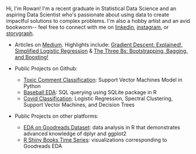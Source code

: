 Hi, I'm Rowan! I'm a recent graduate in Statistical Data Science and an aspiring Data Scientist who's passionate about using data to create impactful solutions to complex problems. I'm also a hobby artist and an avid bookworm-- feel free to connect with me on [linkedin](https://www.linkedin.com/in/rowan-curry/), [instagram](https://www.instagram.com/drawingsofsouls/), or [storygraph](https://app.thestorygraph.com/).

- Articles on [Medium](https://medium.com/@curryrowan). Highlights include: [Gradient Descent: Explained!](https://medium.com/@curryrowan/gradient-descent-explained-c3eaa2566c27?source=user_profile---------2-------------------------------), [Simplified Logistic Regression](https://medium.com/@curryrowan/simplified-logistic-regression-classification-with-categorical-variables-in-python-1ce50c4b137?source=user_profile---------3-------------------------------) & [The Three Bs: Bootstrapping, Bagging, and Boosting!](https://medium.com/@curryrowan/the-three-bs-bootstrapping-bagging-boosting-43df4b372a6a?source=user_profile---------0-------------------------------)

- Public Projects on Github:
  - [Toxic Comment Classification](https://github.com/rowancurry/toxic-comment-svm): Support Vector Machines Model in Python
  - [Baseball EDA](https://rowancurry.github.io/baseball/baseball_exploration.html): SQL querying using SQLite package in R
  - [Covid Classification](https://github.com/rowancurry/covid-classification): Logistic Regression, Spectral Clustering, Support Vector Machines, and Decision Trees 

- Public Projects on other platforms:
  - [EDA on Goodreads Dataset](https://www.kaggle.com/rowancurry/eda-on-goodreads-dataset/notebook): data analysis in R that demonstrates advanced knowledge of dplyr and ggplot2
  - [R Shiny Books Time Series](https://rowancurry.shinyapps.io/book-time-series/): visualizations corresponding to Goodreads EDA

  
 
  

